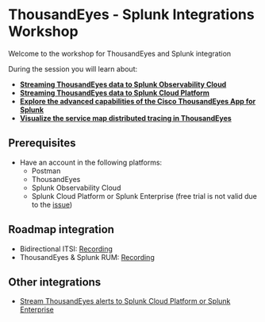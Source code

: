# ThousandEyes - Splunk Integrations Workshop


Welcome to the workshop for ThousandEyes and Splunk integration

During the session you will learn about: 

- [**Streaming ThousandEyes data to Splunk Observability Cloud**](splunk_observability/login_splunk_observability.md)
- [**Streaming ThousandEyes data to Splunk Cloud Platform**](splunk_core/login_splunk_cloud_enterprise.md)
- [**Explore the advanced capabilities of the Cisco ThousandEyes App for Splunk**](thousandeyes_splunk_app/getting_started.md)
- [**Visualize the service map distributed tracing in ThousandEyes**](distributed_tracing_service_map/basic/getting_started.md)

## Prerequisites

- Have an account in the following platforms:
    - Postman
    - ThousandEyes 
    - Splunk Observability Cloud
    - Splunk Cloud Platform or Splunk Enterprise (free trial is not valid due to the [issue](https://ideas.splunk.com/ideas/PLECID-I-816))

## Roadmap integration

 - Bidirectional ITSI: [Recording](https://demo.thousandeyes.com/player/?demoId=e0118145-9e9f-4835-b29b-c69cf00442fa&showGuide=true&showGuidesToolbar=true&showHotspots=true)
 - ThousandEyes & Splunk RUM: [Recording](https://app.vidcast.io/share/f3b211aa-2c73-402c-a8ec-dd5b0703f113)

## Other integrations

- [Stream ThousandEyes alerts to Splunk Cloud Platform or Splunk Enterprise](https://docs.thousandeyes.com/product-documentation/integration-guides/custom-webhook-examples/splunk-alert-notifs)